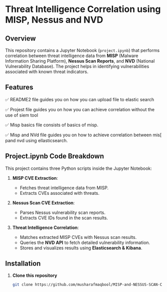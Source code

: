 # **Threat Intelligence Correlation using MISP, Nessus and NVD**

## **Overview**
This repository contains a Jupyter Notebook (`project.ipynb`) that performs correlation between threat intelligence data from **MISP** (Malware Information Sharing Platform), **Nessus Scan Reports**, and **NVD** (National Vulnerability Database). The project helps in identifying vulnerabilities associated with known threat indicators.

## **Features**
✅ README2 file guides you on how you can upload file to elastic search  

✅ Projest file guides you on how you can achieve correlation without the use of siem tool

✅ Misp basics file consists of basics of misp. 

✅ Misp and NVd file guides you on how to achieve correlation between mis[ pand nvd using ellasticsearch. 


## **Project.ipynb Code Breakdown**
This project contains three Python scripts inside the Jupyter Notebook:

1. **MISP CVE Extraction**:  
   - Fetches threat intelligence data from MISP.  
   - Extracts CVEs associated with threats.  
   
2. **Nessus Scan CVE Extraction**:  
   - Parses Nessus vulnerability scan reports.  
   - Extracts CVE IDs found in the scan results.  

3. **Threat Intelligence Correlation**:  
   - Matches extracted MISP CVEs with Nessus scan results.  
   - Queries the **NVD API** to fetch detailed vulnerability information.  
   - Stores and visualizes results using **Elasticsearch & Kibana**.  

## **Installation**
1. **Clone this repository**  
   ```bash
   git clone https://github.com/musharafmaqbool/MISP-and-NESSUS-SCAN-CORRELATION.git
